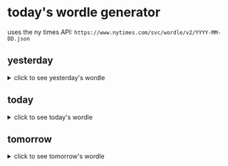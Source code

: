 # today's wordle generator

uses the ny times API: `https://www.nytimes.com/svc/wordle/v2/YYYY-MM-DD.json`

## yesterday

<details>
    <summary>click to see yesterday's wordle</summary>

    smith

</details>

## today

<details>
    <summary>click to see today's wordle</summary>

    often

</details>

## tomorrow

<details>
    <summary>click to see tomorrow's wordle</summary>

    sense

</details>
